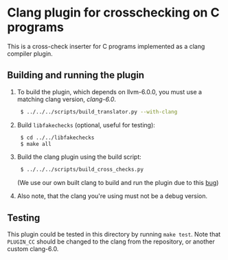 # Clang plugin for crosschecking on C programs

This is a cross-check inserter for C programs implemented as a clang compiler plugin.

## Building and running the plugin

1. To build the plugin, which depends on llvm-6.0.0, you must use a matching clang version, _clang-6.0_.
   ```bash
    $ ../../../scripts/build_translator.py --with-clang
   ```

2. Build `libfakechecks` (optional, useful for testing):
   ```bash
    $ cd ../../libfakechecks
    $ make all
   ```

3. Build the clang plugin using the build script:
   ```bash
    $ ../../../scripts/build_cross_checks.py
   ```

   (We use our own built clang to build and run the plugin due to this [bug](https://bugs.debian.org/cgi-bin/bugreport.cgi?bug=862328))

4. Also note, that the clang you're using must not be a debug version. 

## Testing

This plugin could be tested in this directory by running `make test`. Note that `PLUGIN_CC` should be changed to the clang from the repository, or another custom clang-6.0.


